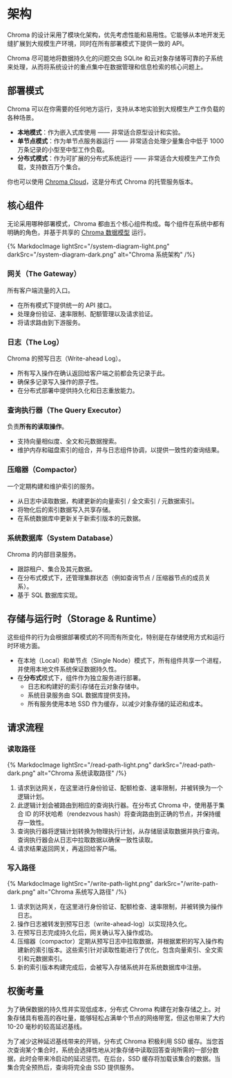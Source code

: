 # 架构

Chroma 的设计采用了模块化架构，优先考虑性能和易用性。它能够从本地开发无缝扩展到大规模生产环境，同时在所有部署模式下提供一致的 API。

Chroma 尽可能地将数据持久化的问题交由 SQLite 和云对象存储等可靠的子系统来处理，从而将系统设计的重点集中在数据管理和信息检索的核心问题上。

## 部署模式

Chroma 可以在你需要的任何地方运行，支持从本地实验到大规模生产工作负载的各种场景。

- **本地模式**：作为嵌入式库使用 —— 非常适合原型设计和实验。
- **单节点模式**：作为单节点服务器运行 —— 非常适合处理少量集合中低于 1000 万条记录的小型至中型工作负载。
- **分布式模式**：作为可扩展的分布式系统运行 —— 非常适合大规模生产工作负载，支持数百万个集合。

你也可以使用 [Chroma Cloud](https://www.trychroma.com/signup)，这是分布式 Chroma 的托管服务版本。

## 核心组件

无论采用哪种部署模式，Chroma 都由五个核心组件构成。每个组件在系统中都有明确的角色，并基于共享的 [Chroma 数据模型](../overview/data-model) 运行。

{% MarkdocImage lightSrc="/system-diagram-light.png" darkSrc="/system-diagram-dark.png" alt="Chroma 系统架构" /%}

### 网关（The Gateway）

所有客户端流量的入口。

- 在所有模式下提供统一的 API 接口。
- 处理身份验证、速率限制、配额管理以及请求验证。
- 将请求路由到下游服务。

### 日志（The Log）

Chroma 的预写日志（Write-ahead Log）。

- 所有写入操作在确认返回给客户端之前都会先记录于此。
- 确保多记录写入操作的原子性。
- 在分布式部署中提供持久化和日志重放能力。

### 查询执行器（The Query Executor）

负责**所有的读取操作**。

- 支持向量相似度、全文和元数据搜索。
- 维护内存和磁盘索引的组合，并与日志组件协调，以提供一致性的查询结果。

### 压缩器（Compactor）

一个定期构建和维护索引的服务。

- 从日志中读取数据，构建更新的向量索引 / 全文索引 / 元数据索引。
- 将物化后的索引数据写入共享存储。
- 在系统数据库中更新关于新索引版本的元数据。

### 系统数据库（System Database）

Chroma 的内部目录服务。

- 跟踪租户、集合及其元数据。
- 在分布式模式下，还管理集群状态（例如查询节点 / 压缩器节点的成员关系）。
- 基于 SQL 数据库实现。

## 存储与运行时（Storage & Runtime）

这些组件的行为会根据部署模式的不同而有所变化，特别是在存储使用方式和运行时环境方面。

- 在本地（Local）和单节点（Single Node）模式下，所有组件共享一个进程，并使用本地文件系统保证数据持久性。
- 在**分布式**模式下，组件作为独立服务进行部署。
    - 日志和构建好的索引存储在云对象存储中。
    - 系统目录服务由 SQL 数据库提供支持。
    - 所有服务使用本地 SSD 作为缓存，以减少对象存储的延迟和成本。

## 请求流程

### 读取路径

{% MarkdocImage lightSrc="/read-path-light.png" darkSrc="/read-path-dark.png" alt="Chroma 系统读取路径" /%}

1. 请求到达网关，在这里进行身份验证、配额检查、速率限制，并被转换为一个逻辑计划。
2. 此逻辑计划会被路由到相应的查询执行器。在分布式 Chroma 中，使用基于集合 ID 的环状哈希（rendezvous hash）将查询路由到正确的节点，并保持缓存一致性。
3. 查询执行器将逻辑计划转换为物理执行计划，从存储层读取数据并执行查询。查询执行器会从日志中拉取数据以确保一致性读取。
4. 请求结果返回网关，再返回给客户端。

### 写入路径

{% MarkdocImage lightSrc="/write-path-light.png" darkSrc="/write-path-dark.png" alt="Chroma 系统写入路径" /%}

1. 请求到达网关，在这里进行身份验证、配额检查、速率限制，并被转换为操作日志。
2. 操作日志被转发到预写日志（write-ahead-log）以实现持久化。
3. 在预写日志完成持久化后，网关确认写入操作成功。
4. 压缩器（compactor）定期从预写日志中拉取数据，并根据累积的写入操作构建新的索引版本。这些索引针对读取性能进行了优化，包含向量索引、全文索引和元数据索引。
5. 新的索引版本构建完成后，会被写入存储系统并在系统数据库中注册。

## 权衡考量

为了确保数据的持久性并实现低成本，分布式 Chroma 构建在对象存储之上。对象存储具有极高的吞吐量，能够轻松占满单个节点的网络带宽，但这也带来了大约 10-20 毫秒的较高延迟基线。

为了减少这种延迟基线带来的开销，分布式 Chroma 积极利用 SSD 缓存。当您首次查询某个集合时，系统会选择性地从对象存储中读取回答查询所需的一部分数据，此时会带来冷启动的延迟惩罚。在后台，SSD 缓存将加载该集合的数据。当集合完全预热后，查询将完全由 SSD 提供服务。